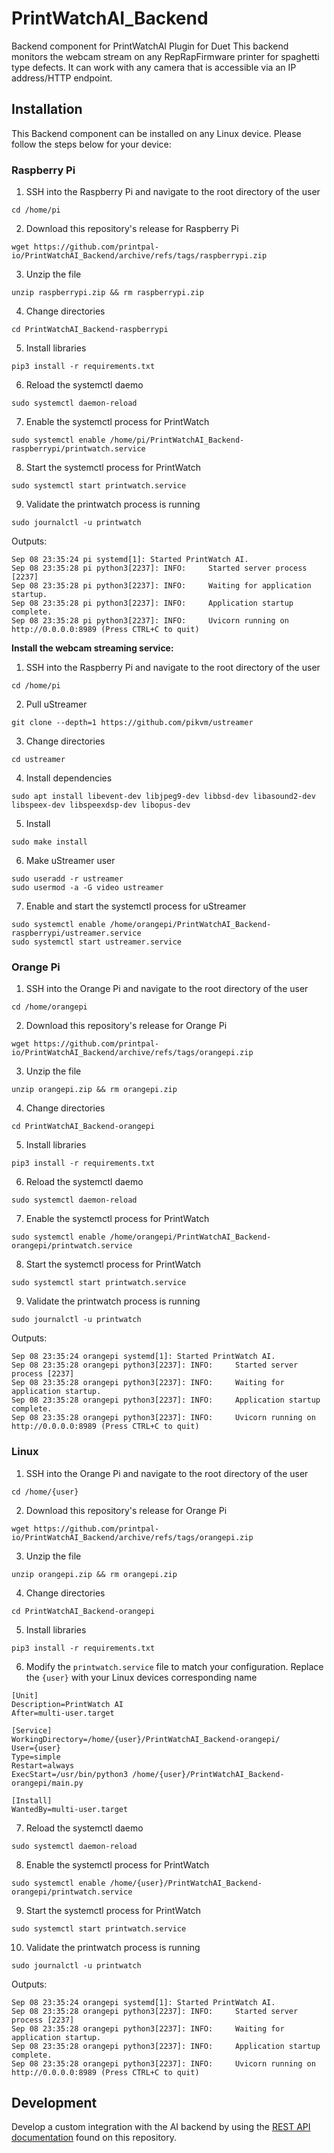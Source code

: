 # PrintWatchAI_Backend
Backend component for PrintWatchAI Plugin for Duet This backend monitors the webcam stream on any RepRapFirmware printer for spaghetti type defects. It can work with any camera that is accessible via an IP address/HTTP endpoint.

## Installation
This Backend component can be installed on any Linux device. Please follow the steps below for your device:

### Raspberry Pi
1. SSH into the Raspberry Pi and navigate to the root directory of the user
```
cd /home/pi
```
2. Download this repository's release for Raspberry Pi
```
wget https://github.com/printpal-io/PrintWatchAI_Backend/archive/refs/tags/raspberrypi.zip
```
3. Unzip the file
```
unzip raspberrypi.zip && rm raspberrypi.zip
```
4. Change directories
```
cd PrintWatchAI_Backend-raspberrypi
```
5. Install libraries
```
pip3 install -r requirements.txt
```
6. Reload the systemctl daemo
```
sudo systemctl daemon-reload
```
7. Enable the systemctl process for PrintWatch
```
sudo systemctl enable /home/pi/PrintWatchAI_Backend-raspberrypi/printwatch.service
```
8. Start the systemctl process for PrintWatch
```
sudo systemctl start printwatch.service
```
9. Validate the printwatch process is running
```
sudo journalctl -u printwatch
```
Outputs:
```
Sep 08 23:35:24 pi systemd[1]: Started PrintWatch AI.
Sep 08 23:35:28 pi python3[2237]: INFO:     Started server process [2237]
Sep 08 23:35:28 pi python3[2237]: INFO:     Waiting for application startup.
Sep 08 23:35:28 pi python3[2237]: INFO:     Application startup complete.
Sep 08 23:35:28 pi python3[2237]: INFO:     Uvicorn running on http://0.0.0.0:8989 (Press CTRL+C to quit)
```

**Install the webcam streaming service:**

1. SSH into the Raspberry Pi and navigate to the root directory of the user
```
cd /home/pi
```
2. Pull uStreamer
```
git clone --depth=1 https://github.com/pikvm/ustreamer
```
3. Change directories
```
cd ustreamer
```
4. Install dependencies
```
sudo apt install libevent-dev libjpeg9-dev libbsd-dev libasound2-dev libspeex-dev libspeexdsp-dev libopus-dev
```
5. Install
```
sudo make install
```
6. Make uStreamer user
```
sudo useradd -r ustreamer
sudo usermod -a -G video ustreamer
```
7. Enable and start the systemctl process for uStreamer
```
sudo systemctl enable /home/orangepi/PrintWatchAI_Backend-raspberrypi/ustreamer.service
sudo systemctl start ustreamer.service
```
### Orange Pi
1. SSH into the Orange Pi and navigate to the root directory of the user
```
cd /home/orangepi
```
2. Download this repository's release for Orange Pi
```
wget https://github.com/printpal-io/PrintWatchAI_Backend/archive/refs/tags/orangepi.zip
```
3. Unzip the file
```
unzip orangepi.zip && rm orangepi.zip
```
4. Change directories
```
cd PrintWatchAI_Backend-orangepi
```
5. Install libraries
```
pip3 install -r requirements.txt
```
6. Reload the systemctl daemo
```
sudo systemctl daemon-reload
```
7. Enable the systemctl process for PrintWatch
```
sudo systemctl enable /home/orangepi/PrintWatchAI_Backend-orangepi/printwatch.service
```
8. Start the systemctl process for PrintWatch
```
sudo systemctl start printwatch.service
```
9. Validate the printwatch process is running
```
sudo journalctl -u printwatch
```
Outputs:
```
Sep 08 23:35:24 orangepi systemd[1]: Started PrintWatch AI.
Sep 08 23:35:28 orangepi python3[2237]: INFO:     Started server process [2237]
Sep 08 23:35:28 orangepi python3[2237]: INFO:     Waiting for application startup.
Sep 08 23:35:28 orangepi python3[2237]: INFO:     Application startup complete.
Sep 08 23:35:28 orangepi python3[2237]: INFO:     Uvicorn running on http://0.0.0.0:8989 (Press CTRL+C to quit)
```


### Linux
1. SSH into the Orange Pi and navigate to the root directory of the user
```
cd /home/{user}
```
2. Download this repository's release for Orange Pi
```
wget https://github.com/printpal-io/PrintWatchAI_Backend/archive/refs/tags/orangepi.zip
```
3. Unzip the file
```
unzip orangepi.zip && rm orangepi.zip
```
4. Change directories
```
cd PrintWatchAI_Backend-orangepi
```
5. Install libraries
```
pip3 install -r requirements.txt
```
6. Modify the `printwatch.service` file to match your configuration. Replace the `{user}` with your Linux devices corresponding name
```
[Unit]
Description=PrintWatch AI
After=multi-user.target

[Service]
WorkingDirectory=/home/{user}/PrintWatchAI_Backend-orangepi/
User={user}
Type=simple
Restart=always
ExecStart=/usr/bin/python3 /home/{user}/PrintWatchAI_Backend-orangepi/main.py

[Install]
WantedBy=multi-user.target
```
7. Reload the systemctl daemo
```
sudo systemctl daemon-reload
```
8. Enable the systemctl process for PrintWatch
```
sudo systemctl enable /home/{user}/PrintWatchAI_Backend-orangepi/printwatch.service
```
9. Start the systemctl process for PrintWatch
```
sudo systemctl start printwatch.service
```
10. Validate the printwatch process is running
```
sudo journalctl -u printwatch
```
Outputs:
```
Sep 08 23:35:24 orangepi systemd[1]: Started PrintWatch AI.
Sep 08 23:35:28 orangepi python3[2237]: INFO:     Started server process [2237]
Sep 08 23:35:28 orangepi python3[2237]: INFO:     Waiting for application startup.
Sep 08 23:35:28 orangepi python3[2237]: INFO:     Application startup complete.
Sep 08 23:35:28 orangepi python3[2237]: INFO:     Uvicorn running on http://0.0.0.0:8989 (Press CTRL+C to quit)
```


## Development
Develop a custom integration with the AI backend by using the [REST API documentation](https://github.com/printpal-io/PrintWatchAI_Backend/wiki/REST-API) found on this repository.
